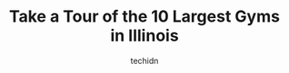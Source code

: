 ---
layout: ampstory
image: https://i0.wp.com/paketmu.com/wp-content/uploads/2023/06/midtown-athletic-club-0-in-illinois-1686365478.jpeg?resize=640,853
author: techidn
featured: false
description: Explore the diverse Gym scene in Illinois, home to an incredible selection of 10 establishments catering to every taste. Whether youre in search of iconic favorites or undiscovered treasure
title: Take a Tour of the 10 Largest Gyms in Illinois
cover:
   title: Take a Tour of the 10 Largest Gyms in Illinois
   subtitle: RICKPATE
   background: https://paketmu.com/wp-content/uploads/2023/06/midtown-athletic-club-0-in-illinois-1686365478.jpeg

pages: 
 - layout: thirds
   top: <h1>#1 Club Fitness - OFallon IL</h1>
   bottom: "<p>I love CF!  I love the staff here, theyre always so friendly. ❤️  One time, my husband had an issue with the automatic payment, and they were sooo sweet about the wh</p>"
   background: https://paketmu.com/wp-content/uploads/2023/06/midtown-athletic-club-1-in-illinois-1686365479.jpeg
   backgroundblur: true
 - layout: thirds
   top: <h1>#2 Planet Fitness</h1>
   bottom: "<p>The price is right. The facility is very clean. Tons of treadmills and step machines. Staff always says hello and goodbye. There are free weights which is hit or miss for</p>"
   background: https://paketmu.com/wp-content/uploads/2023/06/midtown-athletic-club-2-in-illinois-1686365479.png
   cta:
      link: https://paketmu.com/take-a-tour-of-the-10-largest-gyms-in-illinois/
      text: Take a Tour of the 10 Largest Gyms in Illinois
 - layout: thirds
   top: <h1>#3 Planet Fitness</h1>
   bottom: "<p>Nice, tight, well-managed & clean. 👍👍🏽👍🏿 On the smaller side of usual Planet Fitness layouts, nevertheless the space is used quite well and easy movement a</p>"
   background: https://paketmu.com/wp-content/uploads/2023/06/midtown-athletic-club-3-in-illinois-1686365500.jpeg
   cta:
      link: https://paketmu.com/take-a-tour-of-the-10-largest-gyms-in-illinois/
      text: Take a Tour of the 10 Largest Gyms in Illinois
 - layout: thirds
   top: <h1>#4 Mode Gym</h1>
   bottom: "<p>1301 W Madison St, Chicago, IL 60607, United States</p>"
   background: https://images.unsplash.com/photo-1614648718611-0635f29016cb?ixlib=rb-4.0.3&ixid=MnwxMjA3fDB8MHxwaG90by1wYWdlfHx8fGVufDB8fHx8&auto=format&fit=crop&w=640&h=853&q=80
   cta:
      link: https://paketmu.com/take-a-tour-of-the-10-largest-gyms-in-illinois/
      text: Take a Tour of the 10 Largest Gyms in Illinois
 - layout: thirds
   top: <h1>#5 MPG Fitness 24/7</h1>
   bottom: "<p>3600 Thayer Ct #500, Aurora, IL 60504, United States</p>"
   background: https://images.unsplash.com/photo-1618005182384-a83a8bd57fbe?ixlib=rb-4.0.3&ixid=MnwxMjA3fDB8MHxwaG90by1wYWdlfHx8fGVufDB8fHx8&auto=format&fit=crop&w=640&h=853&q=80
   cta:
      link: https://paketmu.com/take-a-tour-of-the-10-largest-gyms-in-illinois/
      text: Take a Tour of the 10 Largest Gyms in Illinois
 - layout: thirds
   top: <h1>#6 Iron Mine Gym</h1>
   bottom: "<p>6628, 6626 W Irving Park Rd, Chicago, IL 60634, United States</p>"
   background: https://images.unsplash.com/photo-1489648022186-8f49310909a0?ixlib=rb-4.0.3&ixid=MnwxMjA3fDB8MHxwaG90by1wYWdlfHx8fGVufDB8fHx8&auto=format&fit=crop&w=640&h=853&q=80
   cta:
      link: https://paketmu.com/take-a-tour-of-the-10-largest-gyms-in-illinois/
      text: Take a Tour of the 10 Largest Gyms in Illinois
 - layout: thirds
   top: <h1>#7 Quads Gym</h1>
   bottom: "<p>3727 North Broadway, Chicago, IL 60613, United States</p>"
   background: https://images.unsplash.com/photo-1496096265110-f83ad7f96608?ixlib=rb-4.0.3&ixid=MnwxMjA3fDB8MHxwaG90by1wYWdlfHx8fGVufDB8fHx8&auto=format&fit=crop&w=640&h=853&q=80
   cta:
      link: https://paketmu.com/take-a-tour-of-the-10-largest-gyms-in-illinois/
      text: Take a Tour of the 10 Largest Gyms in Illinois
 - layout: thirds
   middle: Continue reading...
   background: https://images.unsplash.com/photo-1608411404720-c8f0417bcdba?ixlib=rb-4.0.3&ixid=MnwxMjA3fDB8MHxwaG90by1wYWdlfHx8fGVufDB8fHx8&auto=format&fit=crop&w=640&h=853&q=80
   cta:
      link: https://paketmu.com/take-a-tour-of-the-10-largest-gyms-in-illinois/
      text: Take a Tour of the 10 Largest Gyms in Illinois
      
---
